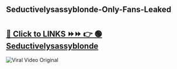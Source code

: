 
 ## Seductivelysassyblonde-Only-Fans-Leaked

# <h2><a href="https://clipsfans.com/Seductivelysassyblonde&ref=git">🔗 Click to LINKS ⏩⏩ 👉 🟢 Seductivelysassyblonde </a></h2>

<a href="https://clipsfans.com/Seductivelysassyblonde&ref=git" rel="nofollow" data-target="animated-image.originalLink"><img src="https://i.ibb.co.com/xMMVF88/686577567.gif" alt="Viral Video Original" style="max-width: 100%; display: inline-block;" data-target="animated-image.originalImage"></a>
